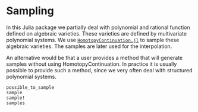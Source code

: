 # Sampling

In this Julia package we partially deal with polynomial and rational function defined on algebraic varieties. These varieties are defined by multivariate polynomial systems. We use [`HomotopyContinuation.jl`](https://www.juliahomotopycontinuation.org/) to sample these algebraic varieties. The samples are later used for the interpolation. 

An alternative would be that a user provides a method that will generate samples without using HomotopyContinuation. In practice it is usually possible to provide such a method, since we very often deal with structured polynomial systems.

```@docs
possible_to_sample
sample
sample!
samples
```